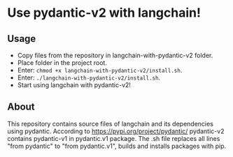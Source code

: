 # Use pydantic-v2 with langchain!

## Usage

- Copy files from the repository in langchain-with-pydantic-v2 folder.
- Place folder in the project root.
- Enter:
`chmod +x langchain-with-pydantic-v2/install.sh`.
- Enter: `./langchain-with-pydantic-v2/install.sh`.
- Start using langchain with pydantic-v2!

## About

This repository contains source files of langchain and its dependencies using pydantic. According to https://pypi.org/project/pydantic/ pydantic-v2 contains pydantic-v1 in pydantic.v1 package. The .sh file replaces all lines "from pydantic" to "from pydantic.v1", builds and installs packages with pip.

